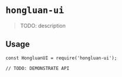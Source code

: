 # `hongluan-ui`

> TODO: description

## Usage

```
const HongluanUI = require('hongluan-ui');

// TODO: DEMONSTRATE API
```
